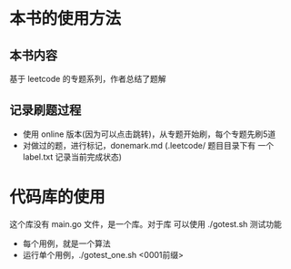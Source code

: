 # 本书的使用方法
## 本书内容
基于 leetcode 的专题系列，作者总结了题解



## 记录刷题过程

+ 使用 online 版本(因为可以点击跳转)，从专题开始刷，每个专题先刷5道
+ 对做过的题，进行标记，donemark.md (.leetcode/ 题目目录下有 一个label.txt 记录当前完成状态)


# 代码库的使用

这个库没有 main.go 文件，是一个库。对于库 可以使用 ./gotest.sh 测试功能
+ 每个用例，就是一个算法
+ 运行单个用例，./gotest_one.sh <0001前缀>
